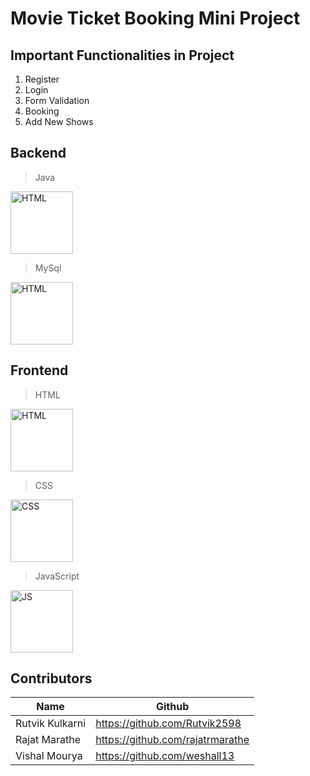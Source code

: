 # Movie Ticket Booking Mini Project

## Important Functionalities in Project
1. Register
1. Login
1. Form Validation
1. Booking
1. Add New Shows


## Backend
> Java

[<img src="https://cdn.worldvectorlogo.com/logos/java-4.svg" alt="HTML" width="100px;" />](https://worldvectorlogo.com/logo/java-4)

> MySql

[<img src="https://cdn.worldvectorlogo.com/logos/mysql.svg" alt="HTML" width="100px;" />](https://worldvectorlogo.com/logo/mysql)


## Frontend
> HTML

[<img src="https://cdn.worldvectorlogo.com/logos/html5.svg" alt="HTML" width="100px;" />](https://worldvectorlogo.com/logo/html5)

> CSS

[<img src="https://cdn.worldvectorlogo.com/logos/css-5.svg" alt="CSS" width="100px;" />](https://worldvectorlogo.com/logo/css-5)

> JavaScript

[<img src="https://cdn.worldvectorlogo.com/logos/javascript.svg" alt="JS" width="100px;" />](https://worldvectorlogo.com/logo/javascript)

## Contributors

| Name | Github |
| ----- | ------ |
| Rutvik Kulkarni | https://github.com/Rutvik2598 | 
| Rajat Marathe | https://github.com/rajatrmarathe |
| Vishal Mourya | https://github.com/weshall13 |
